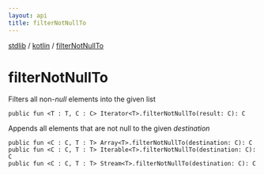 ```yaml
---
layout: api
title: filterNotNullTo
---
```

[stdlib](../index.md) / [kotlin](index.md) / [filterNotNullTo](filterNotNullTo.md)

# filterNotNullTo
Filters all non-*null* elements into the given list
```
public fun <T : T, C : C> Iterator<T>.filterNotNullTo(result: C): C
```
Appends all elements that are not null to the given *destination*
```
public fun <C : C, T : T> Array<T>.filterNotNullTo(destination: C): C
public fun <C : C, T : T> Iterable<T>.filterNotNullTo(destination: C): C
public fun <C : C, T : T> Stream<T>.filterNotNullTo(destination: C): C
```
